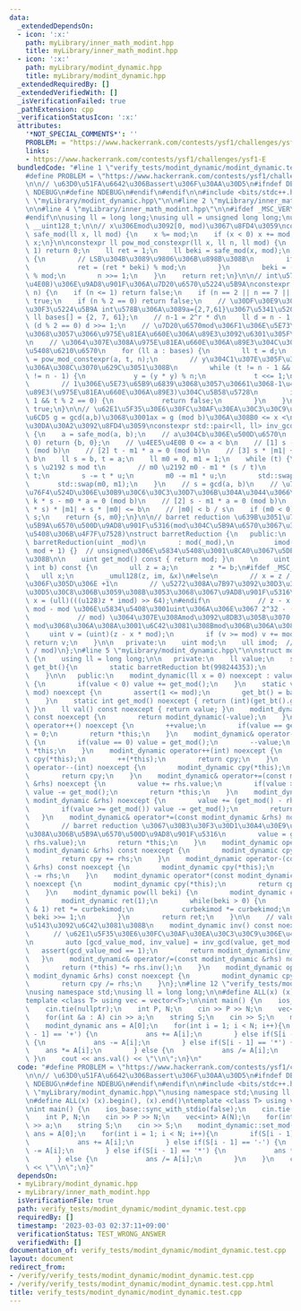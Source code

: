 ```yaml
---
data:
  _extendedDependsOn:
  - icon: ':x:'
    path: myLibrary/inner_math_modint.hpp
    title: myLibrary/inner_math_modint.hpp
  - icon: ':x:'
    path: myLibrary/modint_dynamic.hpp
    title: myLibrary/modint_dynamic.hpp
  _extendedRequiredBy: []
  _extendedVerifiedWith: []
  _isVerificationFailed: true
  _pathExtension: cpp
  _verificationStatusIcon: ':x:'
  attributes:
    '*NOT_SPECIAL_COMMENTS*': ''
    PROBLEM: = "https://www.hackerrank.com/contests/ysf1/challenges/ysf1-E"
    links:
    - https://www.hackerrank.com/contests/ysf1/challenges/ysf1-E
  bundledCode: "#line 1 \"verify_tests/modint_dynamic/modint_dynamic.test.cpp\"\n\
    #define PROBLEM = \"https://www.hackerrank.com/contests/ysf1/challenges/ysf1-E\"\
    \n\n// \u63D0\u51FA\u6642\u306Bassert\u306F\u30AA\u30D5\n#ifndef DEBUG\n#ifndef\
    \ NDEBUG\n#define NDEBUG\n#endif\n#endif\n\n#include <bits/stdc++.h>\n#line 2\
    \ \"myLibrary/modint_dynamic.hpp\"\n\n#line 2 \"myLibrary/inner_math_modint.hpp\"\
    \n\n#line 4 \"myLibrary/inner_math_modint.hpp\"\n\n#ifdef _MSC_VER\n#include <intrin.h>\n\
    #endif\n\nusing ll = long long;\nusing ull = unsigned long long;\nusing u128 =\
    \ __uint128_t;\n\n// x\u306Emod\u3092[0, mod)\u3067\u8FD4\u3059\nconstexpr ll\
    \ safe_mod(ll x, ll mod) {\n    x %= mod;\n    if (x < 0) x += mod;\n    return\
    \ x;\n}\n\nconstexpr ll pow_mod_constexpr(ll x, ll n, ll mod) {\n    if (mod ==\
    \ 1) return 0;\n    ll ret = 1;\n    ll beki = safe_mod(x, mod);\n    while (n)\
    \ {\n        // LSB\u304B\u3089\u9806\u306B\u898B\u308B\n        if (n & 1) {\n\
    \            ret = (ret * beki) % mod;\n        }\n        beki = (beki * beki)\
    \ % mod;\n        n >>= 1;\n    }\n    return ret;\n}\n\n// int\u578B(2^32\u4EE5\
    \u4E0B)\u306E\u9AD8\u901F\u306A\u7D20\u6570\u5224\u5B9A\nconstexpr bool is_prime_constexpr(int\
    \ n) {\n    if (n <= 1) return false;\n    if (n == 2 || n == 7 || n == 61) return\
    \ true;\n    if (n % 2 == 0) return false;\n    // \u30DF\u30E9\u30FC\u30E9\u30D3\
    \u30F3\u5224\u5B9A int\u578B\u306A\u3089a={2,7,61}\u3067\u5341\u5206\n    constexpr\
    \ ll bases[] = {2, 7, 61};\n    // n-1 = 2^r * d\n    ll d = n - 1;\n    while\
    \ (d % 2 == 0) d >>= 1;\n    // \u7D20\u6570mod\u306F1\u306E\u5E73\u65B9\u6839\
    \u3068\u3057\u3066\u975E\u81EA\u660E\u306A\u89E3\u3092\u6301\u305F\u306A\u3044\
    \n    // \u3064\u307E\u308A\u975E\u81EA\u660E\u306A\u89E3\u304C\u3042\u308B\u2192\
    \u5408\u6210\u6570\n    for (ll a : bases) {\n        ll t = d;\n        ll y\
    \ = pow_mod_constexpr(a, t, n);\n        // y\u304C1\u307E\u305F\u306Fn-1\u306B\
    \u306A\u308C\u3070\u629C\u3051\u308B\n        while (t != n - 1 && y != 1 && y\
    \ != n - 1) {\n            y = (y * y) % n;\n            t <<= 1;\n        }\n\
    \        // 1\u306E\u5E73\u65B9\u6839\u3068\u3057\u30661\u3068-1\u4EE5\u5916\u306E\
    \u89E3(\u975E\u81EA\u660E\u306A\u89E3)\u304C\u5B58\u5728\n        if (y != n -\
    \ 1 && t % 2 == 0) {\n            return false;\n        }\n    }\n    return\
    \ true;\n}\n\n// \u62E1\u5F35\u30E6\u30FC\u30AF\u30EA\u30C3\u30C9\u306E\u4E92\u9664\
    \u6CD5 g = gcd(a,b)\u3068\u3001ax = g (mod b)\u306A\u308B0 <= x <\n// b/g\u306E\
    \u30DA\u30A2\u3092\u8FD4\u3059\nconstexpr std::pair<ll, ll> inv_gcd(ll a, ll b)\
    \ {\n    a = safe_mod(a, b);\n    // a\u304Cb\u306E\u500D\u6570\n    if (a ==\
    \ 0) return {b, 0};\n    // \u4EE5\u4E0B 0 <= a < b\n    // [1] s - m0 * a = 0\
    \ (mod b)\n    // [2] t - m1 * a = 0 (mod b)\n    // [3] s * |m1| + t * |m0| <=\
    \ b\n    ll s = b, t = a;\n    ll m0 = 0, m1 = 1;\n    while (t) {\n        //\
    \ s \u2192 s mod t\n        // m0 \u2192 m0 - m1 * (s / t)\n        ll u = s /\
    \ t;\n        s -= t * u;\n        m0 -= m1 * u;\n        std::swap(s, t);\n \
    \       std::swap(m0, m1);\n    }\n    // s = gcd(a, b)\n    // \u7D42\u4E86\u306E\
    \u76F4\u524D\u306E\u30B9\u30C6\u30C3\u30D7\u306B\u304A\u3044\u3066\n    // [1]\
    \ k * s - m0 * a = 0 (mod b)\n    // [2] s - m1 * a = 0 (mod b)\n    // [3] (k\
    \ * s) * |m1| + s * |m0| <= b\n    // |m0| < b / s\n    if (m0 < 0) m0 += b /\
    \ s;\n    return {s, m0};\n}\n\n// barret reduction \u639B\u3051\u7B97\u306Emod\u306E\
    \u5B9A\u6570\u500D\u9AD8\u901F\u5316(mod\u304C\u5B9A\u6570\u3067\u306A\u3044\u5834\
    \u5408\u306B\u4F7F\u7528)\nstruct barretReduction {\n   public:\n    explicit\
    \ barretReduction(uint _mod)\n        : mod(_mod),\n          imod((ull)(-1) /\
    \ mod + 1) {}  // unsigned\u306E\u5834\u5408\u3001\u8CA0\u3067\u5DE1\u56DE\u3059\
    \u308B\n\n    uint get_mod() const { return mod; }\n    \n    uint mul(int a,\
    \ int b) const {\n        ull z = a;\n        z *= b;\n#ifdef _MSC_VER\n     \
    \   ull x;\n        _umul128(z, im, &x)\n#else\n        // x = z / mod \u307E\u305F\
    \u306F\u305D\u306E +1\n        // \u5272\u308A\u7B97\u3092\u30D3\u30C3\u30C8\u30B7\
    \u30D5\u30C8\u306B\u3059\u308B\u3053\u3068\u3067\u9AD8\u901F\u5316\n        ull\
    \ x = (ull)(((u128)z * imod) >> 64);\n#endif\n            // z - x * mod = z %\
    \ mod - mod \u306E\u5834\u5408\u3001uint\u306A\u306E\u3067 2^32 - (mod - z %\n\
    \            // mod) \u3064\u307E\u308Amod\u3092\u8DB3\u305B\u3070 2^32 + z %\
    \ mod\u3068\u306A\u308A\u3001\u6C42\u3081\u308Bmod\u306B\u306A\u308B\n       \
    \     uint v = (uint)(z - x * mod);\n        if (v >= mod) v += mod;\n       \
    \ return v;\n    }\n\n   private:\n    uint mod;\n    ull imod;  // ceil(2^64\
    \ / mod)\n};\n#line 5 \"myLibrary/modint_dynamic.hpp\"\n\nstruct modint_dynamic\
    \ {\n    using ll = long long;\n\n   private:\n    ll value;\n    static barretReduction&\
    \ get_bt(){\n        static barretReduction bt(998244353);\n        return bt;\n\
    \    }\n\n   public:\n    modint_dynamic(ll x = 0) noexcept : value(x & get_mod())\
    \ {\n        if(value < 0) value += get_mod();\n    }\n    static void set_mod(int\
    \ mod) noexcept {\n        assert(1 <= mod);\n        get_bt() = barretReduction((uint)mod);\n\
    \    }\n    static int get_mod() noexcept { return (int)(get_bt().get_mod());\
    \ }\n    ll val() const noexcept { return value; }\n    modint_dynamic operator-()\
    \ const noexcept {\n        return modint_dynamic(-value);\n    }\n    modint_dynamic&\
    \ operator++() noexcept {\n        ++value;\n        if(value == get_mod()) value\
    \ = 0;\n        return *this;\n    }\n    modint_dynamic& operator--() noexcept\
    \ {\n        if(value == 0) value = get_mod();\n        --value;\n        return\
    \ *this;\n    }\n    modint_dynamic operator++(int) noexcept {\n        modint_dynamic\
    \ cpy(*this);\n        ++(*this);\n        return cpy;\n    }\n    modint_dynamic\
    \ operator--(int) noexcept {\n        modint_dynamic cpy(*this);\n        --(*this);\n\
    \        return cpy;\n    }\n    modint_dynamic& operator+=(const modint_dynamic\
    \ &rhs) noexcept {\n        value += rhs.value;\n        if(value >= get_mod())\
    \ value -= get_mod();\n        return *this;\n    }\n    modint_dynamic& operator-=(const\
    \ modint_dynamic &rhs) noexcept {\n        value += (get_mod() - rhs.value);\n\
    \        if(value >= get_mod()) value -= get_mod();\n        return *this;\n \
    \   }\n    modint_dynamic& operator*=(const modint_dynamic &rhs) noexcept {\n\
    \        // barret reduction \u3067\u30B3\u30F3\u30D1\u30A4\u30E9\u306E\u4EE3\u308F\
    \u308A\u306B\u5B9A\u6570\u500D\u9AD8\u901F\u5316\n        value = get_bt().mul(value,\
    \ rhs.value);\n        return *this;\n    }\n    modint_dynamic operator+(const\
    \ modint_dynamic &rhs) const noexcept {\n        modint_dynamic cpy(*this);\n\
    \        return cpy += rhs;\n    }\n    modint_dynamic operator-(const modint_dynamic\
    \ &rhs) const noexcept {\n        modint_dynamic cpy(*this);\n        return cpy\
    \ -= rhs;\n    }\n    modint_dynamic operator*(const modint_dynamic &rhs) const\
    \ noexcept {\n        modint_dynamic cpy(*this);\n        return cpy *= rhs;\n\
    \    }\n    modint_dynamic pow(ll beki) {\n        modint_dynamic curbekimod(*this);\n\
    \        modint_dynamic ret(1);\n        while(beki > 0) {\n            if(beki\
    \ & 1) ret *= curbekimod;\n            curbekimod *= curbekimod;\n           \
    \ beki >>= 1;\n        }\n        return ret;\n    }\n\n    // value\u306E\u9006\
    \u5143\u3092\u6C42\u3081\u308B\n    modint_dynamic inv() const noexcept {\n  \
    \      // \u62E1\u5F35\u30E6\u30FC\u30AF\u30EA\u30C3\u30C9\u306E\u4E92\u9664\u6CD5\
    \n        auto [gcd_value_mod, inv_value] = inv_gcd(value, get_mod());\n     \
    \   assert(gcd_value_mod == 1);\n        return modint_dynamic(inv_value);\n \
    \   }\n    modint_dynamic& operator/=(const modint_dynamic &rhs) noexcept {\n\
    \        return (*this) *= rhs.inv();\n    }\n    modint_dynamic operator/(const\
    \ modint_dynamic &rhs) const noexcept {\n        modint_dynamic cpy(*this);\n\
    \        return cpy /= rhs;\n    }\n};\n#line 12 \"verify_tests/modint_dynamic/modint_dynamic.test.cpp\"\
    \nusing namespace std;\nusing ll = long long;\n\n#define ALL(x) (x).begin(), (x).end()\n\
    template <class T> using vec = vector<T>;\n\nint main() {\n    ios_base::sync_with_stdio(false);\n\
    \    cin.tie(nullptr);\n    int P, N;\n    cin >> P >> N;\n    vec<int> A(N);\n\
    \    for(int &a : A) cin >> a;\n    string S;\n    cin >> S;\n    modint_dynamic::set_mod(P);\n\
    \    modint_dynamic ans = A[0];\n    for(int i = 1; i < N; i++){\n        if(S[i\
    \ - 1] == '+') {\n            ans += A[i];\n        } else if(S[i - 1] == '-')\
    \ {\n            ans -= A[i];\n        } else if(S[i - 1] == '*') {\n        \
    \    ans *= A[i];\n        } else {\n            ans /= A[i];\n        }\n   \
    \ }\n    cout << ans.val() << \"\\n\";\n}\n"
  code: "#define PROBLEM = \"https://www.hackerrank.com/contests/ysf1/challenges/ysf1-E\"\
    \n\n// \u63D0\u51FA\u6642\u306Bassert\u306F\u30AA\u30D5\n#ifndef DEBUG\n#ifndef\
    \ NDEBUG\n#define NDEBUG\n#endif\n#endif\n\n#include <bits/stdc++.h>\n#include\
    \ \"myLibrary/modint_dynamic.hpp\"\nusing namespace std;\nusing ll = long long;\n\
    \n#define ALL(x) (x).begin(), (x).end()\ntemplate <class T> using vec = vector<T>;\n\
    \nint main() {\n    ios_base::sync_with_stdio(false);\n    cin.tie(nullptr);\n\
    \    int P, N;\n    cin >> P >> N;\n    vec<int> A(N);\n    for(int &a : A) cin\
    \ >> a;\n    string S;\n    cin >> S;\n    modint_dynamic::set_mod(P);\n    modint_dynamic\
    \ ans = A[0];\n    for(int i = 1; i < N; i++){\n        if(S[i - 1] == '+') {\n\
    \            ans += A[i];\n        } else if(S[i - 1] == '-') {\n            ans\
    \ -= A[i];\n        } else if(S[i - 1] == '*') {\n            ans *= A[i];\n \
    \       } else {\n            ans /= A[i];\n        }\n    }\n    cout << ans.val()\
    \ << \"\\n\";\n}"
  dependsOn:
  - myLibrary/modint_dynamic.hpp
  - myLibrary/inner_math_modint.hpp
  isVerificationFile: true
  path: verify_tests/modint_dynamic/modint_dynamic.test.cpp
  requiredBy: []
  timestamp: '2023-03-03 02:37:11+09:00'
  verificationStatus: TEST_WRONG_ANSWER
  verifiedWith: []
documentation_of: verify_tests/modint_dynamic/modint_dynamic.test.cpp
layout: document
redirect_from:
- /verify/verify_tests/modint_dynamic/modint_dynamic.test.cpp
- /verify/verify_tests/modint_dynamic/modint_dynamic.test.cpp.html
title: verify_tests/modint_dynamic/modint_dynamic.test.cpp
---
```

